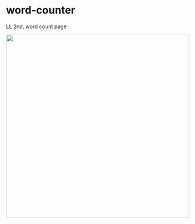 # word-counter
LL 2nd, word count page

<img src="https://user-images.githubusercontent.com/63948884/103579784-4d549700-4f1c-11eb-8a2e-4c0b4717bbe8.png" width="500px">
